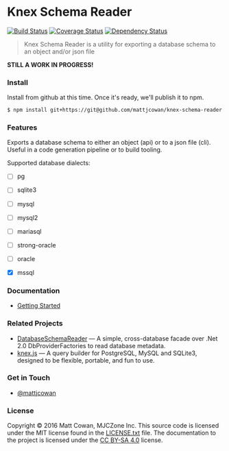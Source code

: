 # Knex Schema Reader

[![Build Status](http://img.shields.io/travis/mattjcowan/knex-schema-reader/master.svg?style=flat-square)](https://travis-ci.org/mattjcowan/knex-schema-reader)
[![Coverage Status](https://img.shields.io/coveralls/mattjcowan/knex-schema-reader.svg?style=flat-square)](https://coveralls.io/github/mattjcowan/knex-schema-reader)
[![Dependency Status](http://img.shields.io/david/dev/mattjcowan/knex-schema-reader.svg?style=flat-square)](https://david-dm.org/mattjcowan/knex-schema-reader#info=devDependencies)

> Knex Schema Reader is a utility for exporting a database schema to an object and/or json file

**STILL A WORK IN PROGRESS!**

### Install

Install from github at this time. Once it's ready, we'll publish it to npm.

```sh
$ npm install git+https://git@github.com/mattjcowan/knex-schema-reader
```

### Features

Exports a database schema to either an object (api) or to a json file (cli). Useful in a code generation pipeline or to build tooling.

Supported database dialects:

- [ ] pg
- [ ] sqlite3
- [ ] mysql
- [ ] mysql2
- [ ] mariasql
- [ ] strong-oracle
- [ ] oracle
- [x] mssql


### Documentation

* [Getting Started](https://mattjcowan.github.io/knex-schema-reader/getting-started)


### Related Projects

* [DatabaseSchemaReader](https://github.com/martinjw/dbschemareader) — A simple, cross-database facade over .Net 2.0 DbProviderFactories to read database metadata.
* [knex.js](https://github.com/tgriesser/knex) — A query builder for PostgreSQL, MySQL and SQLite3, designed to be flexible, portable, and fun to use. [](http://knexjs.org)


### Get in Touch

* [@mattjcowan](https://twitter.com/mattjcowan)


### License

Copyright © 2016 Matt Cowan, MJCZone Inc. This source code is licensed under the MIT license found in
the [LICENSE.txt](https://github.com/mattjcowan/knex-schema-reader/blob/master/LICENSE.txt) file.
The documentation to the project is licensed under the [CC BY-SA 4.0](http://creativecommons.org/licenses/by-sa/4.0/)
license.

